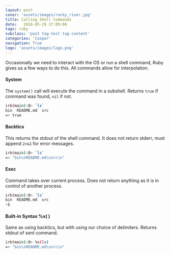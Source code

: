 ```yaml
---
layout: post
cover: 'assets/images/rocky_river.jpg'
title: Calling Shell Commands
date:   2016-05-29 17:09:00
tags: ruby
subclass: 'post tag-test tag-content'
categories: 'Casper'
navigation: True
logo: 'assets/images/logo.png'
---
```


Occasionally we need to interact with the OS or run a shell command, Ruby gives us a few ways to do this. All commands allow for interpolation.

#### System

The `system()` call will execute the command in a subshell. Returns `true` if command was found, `nil` if not.

````bash
irb(main):0> `ls`
bin  README.md	src
=> true
````

#### Backtics 

This returns the stdout of the shell command. It does not return stderr, must append `2>&1` for error messages.

````bash
irb(main):0> `ls`
=> "bin\nREADME.md\nsrc\n"
````

#### Exec 

Command takes over current process. Does not return anything as it is in control of another process.

````bash
irb(main):0> `ls`
bin  README.md	src
~$
````

#### Built-in Syntax %x( )

Same as using backtics, but with using our choice of delimiters. Returns stdout of sent command.

````bash
irb(main):0> %x(ls)
=> "bin\nREADME.md\nsrc\n"
````




